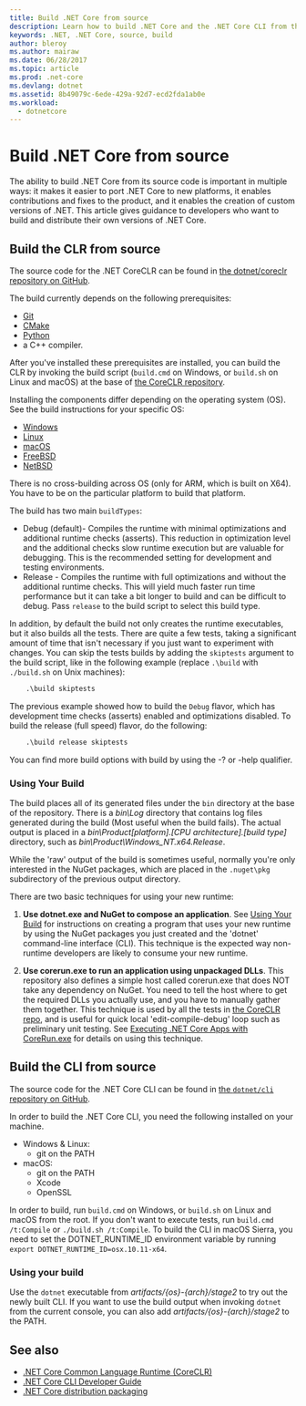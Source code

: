 ```yaml
---
title: Build .NET Core from source
description: Learn how to build .NET Core and the .NET Core CLI from the source code.
keywords: .NET, .NET Core, source, build
author: bleroy
ms.author: mairaw
ms.date: 06/28/2017
ms.topic: article
ms.prod: .net-core
ms.devlang: dotnet
ms.assetid: 8b49079c-6ede-429a-92d7-ecd2fda1ab0e
ms.workload: 
  - dotnetcore
---
```


# Build .NET Core from source

The ability to build .NET Core from its source code is important in multiple ways: it makes it easier to port .NET Core to new platforms, it enables contributions and fixes to the product, and it enables the creation of custom versions of .NET.
This article gives guidance to developers who want to build and distribute their own versions of .NET Core.

## Build the CLR from source

The source code for the .NET CoreCLR can be found in [the dotnet/coreclr repository on GitHub](https://github.com/dotnet/coreclr/).

The build currently depends on the following prerequisites:
* [Git](https://git-scm.com/)
* [CMake](https://cmake.org/)
* [Python](https://www.python.org/)
* a C++ compiler.

After you've installed these prerequisites are installed, you can build the CLR by invoking the build script (`build.cmd` on Windows, or `build.sh` on Linux and macOS) at the base of [the CoreCLR repository](https://github.com/dotnet/coreclr/).

Installing the components differ depending on the operating system (OS). See the build instructions for your specific OS:

 * [Windows](https://github.com/dotnet/coreclr/blob/master/Documentation/building/windows-instructions.md)
 * [Linux](https://github.com/dotnet/coreclr/blob/master/Documentation/building/linux-instructions.md)
 * [macOS](https://github.com/dotnet/coreclr/blob/master/Documentation/building/osx-instructions.md)
 * [FreeBSD](https://github.com/dotnet/coreclr/blob/master/Documentation/building/freebsd-instructions.md) 
 * [NetBSD](https://github.com/dotnet/coreclr/blob/master/Documentation/building/netbsd-instructions.md)

There is no cross-building across OS (only for ARM, which is built on X64).  
You have to be on the particular platform to build that platform.  

The build has two main `buildTypes`:

 * Debug (default)- Compiles the runtime with minimal optimizations and additional runtime checks (asserts). This reduction in optimization level and the additional checks slow runtime execution but are valuable for debugging. This is the recommended setting for development and testing environments.
 * Release - Compiles the runtime with full optimizations and without the additional runtime checks. This will yield much faster run time performance but it can take a bit longer to build and can be difficult to debug. Pass `release` to the build script to select this build type.

In addition, by default the build not only creates the runtime executables, but it also builds all the tests.
There are quite a few tests, taking a significant amount of time that isn't necessary if you just want to experiment with changes.
You can skip the tests builds by adding the `skiptests` argument to the build script, like in the following example (replace `.\build` with `./build.sh` on Unix machines):

```bat
    .\build skiptests 
```

The previous example showed how to build the `Debug` flavor, which has development time checks (asserts) enabled and optimizations disabled. To build the release (full speed) flavor, do the following:

```bat 
    .\build release skiptests
```

You can find more build options with build by using the -? or -help qualifier.   

### Using Your Build

The build places all of its generated files under the `bin` directory at the base of the repository.
There is a *bin\Log* directory that contains log files generated during the build (Most useful when the build fails).
The actual output is placed in a *bin\Product\[platform].[CPU architecture].[build type]* directory, such as *bin\Product\Windows_NT.x64.Release*.

While the 'raw' output of the build is sometimes useful, normally you're only interested in the NuGet packages, which are placed in the `.nuget\pkg` subdirectory of the previous output directory.

There are two basic techniques for using your new runtime:

 1. **Use dotnet.exe and NuGet to compose an application**.
    See [Using Your Build](https://github.com/dotnet/coreclr/blob/master/Documentation/workflow/UsingYourBuild.md) for instructions on creating a program that uses your new runtime by using the NuGet packages you just created and the 'dotnet' command-line interface (CLI). This technique is the expected way non-runtime developers are likely to consume your new runtime.    

 2. **Use corerun.exe to run an application using unpackaged DLLs**.
    This repository also defines a simple host called corerun.exe that does NOT take any dependency on NuGet.
    You need to tell the host where to get the required DLLs you actually use, and you have to manually gather them together.
    This technique is used by all the tests in [the CoreCLR repo](https://github.com/dotnet/coreclr), and is useful for quick local 'edit-compile-debug' loop such as preliminary unit testing.
    See [Executing .NET Core Apps with CoreRun.exe](https://github.com/dotnet/coreclr/blob/master/Documentation/workflow/UsingCoreRun.md) for details on using this technique.

## Build the CLI from source

The source code for the .NET Core CLI can be found in [the `dotnet/cli` repository on GitHub](https://github.com/dotnet/cli/).

In order to build the .NET Core CLI, you need the following installed on your machine.

* Windows & Linux:
    - git on the PATH
* macOS:
    - git on the PATH
    - Xcode
    - OpenSSL

In order to build, run `build.cmd` on Windows, or `build.sh` on Linux and macOS from the root. If you don't want to execute tests, run `build.cmd /t:Compile` or `./build.sh /t:Compile`. To build the CLI in macOS Sierra, you need to set the DOTNET_RUNTIME_ID environment variable by running `export DOTNET_RUNTIME_ID=osx.10.11-x64`.

### Using your build

Use the `dotnet` executable from *artifacts/{os}-{arch}/stage2* to try out the newly built CLI. If you want to use the build output when invoking `dotnet` from the current console, you can also add *artifacts/{os}-{arch}/stage2* to the PATH.

## See also

* [.NET Core Common Language Runtime (CoreCLR)](https://github.com/dotnet/coreclr/blob/master/README.md)
* [.NET Core CLI Developer Guide](https://github.com/dotnet/cli/blob/master/Documentation/project-docs/developer-guide.md)
* [.NET Core distribution packaging](./distribution-packaging.md)
